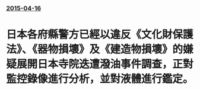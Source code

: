### [2015-04-16](/news/2015/04/16/index.md)

##### 
# 日本各府縣警方已經以違反《文化財保護法》、《器物損壞》及《建造物損壞》的嫌疑展開日本寺院迭遭潑油事件調查，正對監控錄像進行分析，並對液體進行鑑定。



